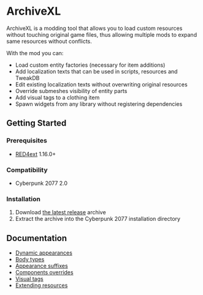 # ArchiveXL

ArchiveXL is a modding tool that allows you to load custom resources without touching original game files,
thus allowing multiple mods to expand same resources without conflicts.

With the mod you can:

- Load custom entity factories (necessary for item additions)
- Add localization texts that can be used in scripts, resources and TweakDB
- Edit existing localization texts without overwriting original resources
- Override submeshes visibility of entity parts
- Add visual tags to a clothing item
- Spawn widgets from any library without registering dependencies

## Getting Started

### Prerequisites

- [RED4ext](https://docs.red4ext.com/getting-started/installing-red4ext) 1.16.0+

### Compatibility

- Cyberpunk 2077 2.0

### Installation

1. Download [the latest release](https://github.com/psiberx/cp2077-archive-xl/releases) archive
2. Extract the archive into the Cyberpunk 2077 installation directory

## Documentation

- [Dynamic appearances](https://github.com/psiberx/cp2077-archive-xl/wiki#dynamic-appearances)
- [Body types](https://github.com/psiberx/cp2077-archive-xl/wiki#body-types)
- [Appearance suffixes](https://github.com/psiberx/cp2077-archive-xl/wiki#appearance-suffixes)
- [Components overrides](https://github.com/psiberx/cp2077-archive-xl/wiki#components-overrides)
- [Visual tags](https://github.com/psiberx/cp2077-archive-xl/wiki#visual-tags)
- [Extending resources](https://github.com/psiberx/cp2077-archive-xl/wiki#extending-resources)
